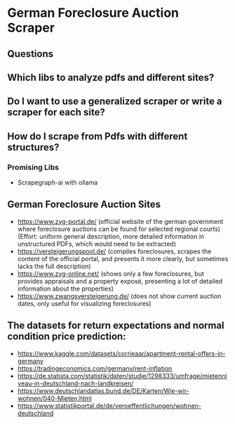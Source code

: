 # German Foreclosure Auction Scraper

## Questions
## Which libs to analyze pdfs and different sites?
## Do I want to use a generalized scraper or write a scraper for each site?
## How do I scrape from Pdfs with different structures? 

### Promising Libs
- Scrapegraph-ai with ollama

## German Foreclosure Auction Sites
- https://www.zvg-portal.de/ (official website of the german government where foreclosure auctions can be found for selected regional courts) (Effort: uniform general description, more detailed information in unstructured PDFs, which would need to be extracted)
- https://versteigerungspool.de/ (compiles foreclosures, scrapes the content of the official portal, and presents it more clearly, but sometimes lacks the full description)
- https://www.zvg-online.net/ (shows only a few foreclosures, but provides appraisals and a property exposé, presenting a lot of detailed information about the properties)
- https://www.zwangsversteigerung.de/ (does not show current auction dates, only useful for visualizing foreclosures)



## The datasets for return expectations and normal condition price prediction:
- https://www.kaggle.com/datasets/corrieaar/apartment-rental-offers-in-germany
- https://tradingeconomics.com/germany/rent-inflation
- https://de.statista.com/statistik/daten/studie/1298333/umfrage/mietenniveau-in-deutschland-nach-landkreisen/
- https://www.deutschlandatlas.bund.de/DE/Karten/Wie-wir-wohnen/040-Mieten.html
- https://www.statistikportal.de/de/veroeffentlichungen/wohnen-deutschland

